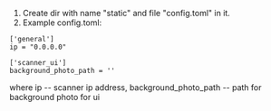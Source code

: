 1. Create dir with name "static" and file "config.toml" in it.
2. Example config.toml:

```
['general']
ip = "0.0.0.0"

['scanner_ui']
background_photo_path = ''
```

where ip -- scanner ip address, background_photo_path -- path for background photo for ui